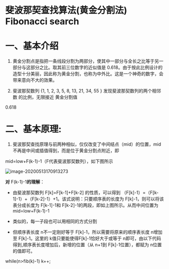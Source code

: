 # **斐波那契查找算法(黄金分割法)**   	**Fibonacci search**

 

# 一、基本介绍 

1) 黄金分割点是指把一条线段分割为两部分，使其中一部分与全长之比等于另一部分与这部分之比。取其前三位数字的近似值是 0.618。由于按此比例设计的造型十分美丽，因此称为黄金分割，也称为中外比。这是一个神奇的数字，会带来意向不大的效果。

 

2) 斐波那契数列 {1, 1, 2, 3, 5, 8, 13, 21, 34, 55 } 发现斐波那契数列的两个相邻数 的比例，无限接近 黄金分割值

 

0.618

 

# 二、基本原理:

1.  斐波那契查找原理与前两种相似，仅仅改变了中间结点（mid）的位置，mid不再是中间或插值得到，而是位于黄金分割点附近，即

 mid=low+F(k-1)-1（F代表斐波那契数列），如下图所示

 

![image-20200513170913273](https://gitee.com/BlacksJack/picture-bed/raw/master/img/20200910181643.png)

**对** F(k-1)-1**的理解**：

-  由斐波那契数列 F[k]=F[k-1]+F[k-2] 的性质，可以得到 （F[k]-1）=（F[k-1]-1）+（F[k-2]-1）+1。该式说明：只要顺序表的长度为 F[k]-1，则可以将该表分成长度为 F[k-1]-1和 F[k-2]-1的两段，即如上图所示。从而中间位置为 mid=low+F(k-1)-1 

- 类似的，每一子段也可以用相同的方式分割

 

- 但顺序表长度 n不一定刚好等于 F[k]-1，所以需要将原来的顺序表长度 n增加至 F[k]-1。这里的 k值只要能使得F[k]-1恰好大于或等于 n即可，由以下代码得到,顺序表长度增加后，新增的位置（从 n+1到 F[k]-1位置），都赋为 n位置的值即可。

 while(n>fib(k)-1) k++;